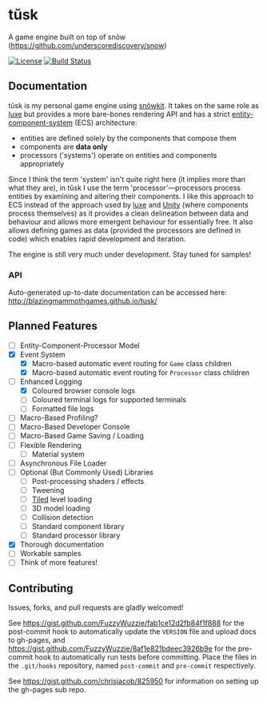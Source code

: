 # tŭsk
A game engine built on top of snõw (https://github.com/underscorediscovery/snow)

[![License](https://img.shields.io/badge/license-MIT-blue.svg?style=flat-square)](https://raw.githubusercontent.com/BlazingMammothGames/tusk/master/LICENSE) [![Build Status](https://img.shields.io/travis/BlazingMammothGames/tusk.svg?style=flat-square)](https://travis-ci.org/BlazingMammothGames/tusk)

## Documentation

tŭsk is my personal game engine using [snõwkit](http://snowkit.org/). It takes on the same role as [luxe](http://luxeengine.com/) but provides a more bare-bones rendering API and has a strict [entity-component-system](https://en.wikipedia.org/wiki/Entity_component_system) (ECS) architecture:

* entities are defined solely by the components that compose them
* components are **data only**
* processors ('systems') operate on entities and components appropriately

Since I think the term 'system' isn't quite right here (it implies more than what they are), in tŭsk I use the term 'processor'—processors process entities by examining and altering their components. I like this approach to ECS instead of the approach used by [luxe](http://luxeengine.com/)  and [Unity](http://unity3d.com/) (where components process themselves) as it provides a clean delineation between data and behaviour and allows more emergent behaviour for essentially free. It also allows defining games as data (provided the processors are defined in code) which enables rapid development and iteration.

The engine is still very much under development. Stay tuned for samples!

### API

Auto-generated up-to-date documentation can be accessed here: http://blazingmammothgames.github.io/tusk/

## Planned Features

- [ ] Entity-Component-Processor Model
- [x] Event System
    - [x] Macro-based automatic event routing for `Game` class children
    - [x] Macro-based automatic event routing for `Processor` class children
- [ ] Enhanced Logging
    - [x] Coloured browser console logs
    - [ ] Coloured terminal logs for supported terminals
    - [ ] Formatted file logs
- [ ] Macro-Based Profiling?
- [ ] Macro-Based Developer Console
- [ ] Macro-Based Game Saving / Loading
- [ ] Flexible Rendering
    - [ ] Material system
- [ ] Asynchronous File Loader
- [ ] Optional (But Commonly Used) Libraries
    - [ ] Post-processing shaders / effects
    - [ ] Tweening
    - [ ] [Tiled](http://www.mapeditor.org/) level loading
    - [ ] 3D model loading
    - [ ] Collision detection
    - [ ] Standard component library
    - [ ] Standard processor library
- [x] Thorough documentation
- [ ] Workable samples
- [ ] Think of more features!

## Contributing

Issues, forks, and pull requests are gladly welcomed!

See https://gist.github.com/FuzzyWuzzie/fab1ce12d2fb84f1f888 for the post-commit hook to automatically update the `VERSION` file and upload docs to gh-pages, and https://gist.github.com/FuzzyWuzzie/8af1e821bdeec3926b9e for the pre-commit hook to automatically run tests before committing. Place the files in the `.git/hooks` repository, named `post-commit` and `pre-commit` respectively.

See https://gist.github.com/chrisjacob/825950 for information on setting up the gh-pages sub repo.